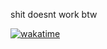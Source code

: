 shit doesnt work btw

[![wakatime](https://wakatime.com/badge/github/Giannasaurus/java.svg)](https://wakatime.com/badge/github/Giannasaurus/java)
